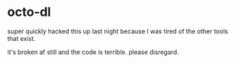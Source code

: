 # octo-dl

super quickly hacked this up last night because I was tired of the other tools that exist.

it's broken af still and the code is terrible. please disregard.
